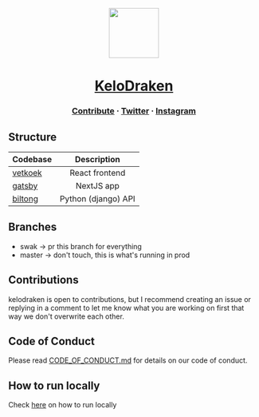 <a href="https://www.kelodraken.com/">
    <p align="center">
        <img height=100 src="https://i.imgur.com/yk842xK.png"/>
    </p>
    <h1 align="center">
    KeloDraken
    </h1>
</a>

<h3 align="center">
  <a href="https://github.com/KeloDraken/KeloDraken.com/blob/master/CONTRIBUTING.md">Contribute</a>
  <span> · </span>
  <a href="https://twitter.com/kelodraken/">Twitter</a>
  <span> · </span>
  <a href="https://instagram.com/kelodraken/">Instagram</a>
</h3>

## Structure

| Codebase           |     Description     |
| :----------------- | :-----------------: |
| [vetkoek](vetkoek) |   React frontend    |
| [gatsby](gatsby)   |     NextJS app      |
| [biltong](biltong) | Python (django) API |

## Branches

- swak -> pr this branch for everything
- master -> don't touch, this is what's running in prod

## Contributions

kelodraken is open to contributions, but I recommend creating an issue or replying in a comment to let me know what you are working on first that way we don't overwrite each other.

## Code of Conduct

Please read [CODE_OF_CONDUCT.md](https://github.com/KeloDraken/KeloDrake/blob/master/CODE_OF_CONDUCT.md) for details on our code of conduct.

## How to run locally

Check [here](https://github.com/KeloDraken/KeloDrake/blob/master/CONTRIBUTING.md#quickstart-local-development) on how to run locally
